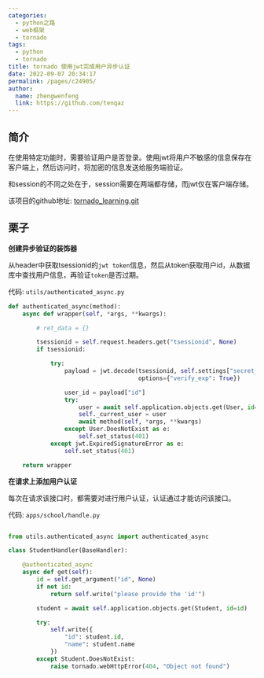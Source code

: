 ```yaml
---
categories: 
  - python之路
  - web框架
  - tornado
tags: 
  - python
  - tornado
title: tornado 使用jwt完成用户异步认证
date: 2022-09-07 20:34:17
permalink: /pages/c24905/
author: 
  name: zhengwenfeng
  link: https://github.com/tenqaz
---
```


## 简介

在使用特定功能时，需要验证用户是否登录。使用jwt将用户不敏感的信息保存在客户端上，然后访问时，将加密的信息发送给服务端验证。

和session的不同之处在于，session需要在两端都存储，而jwt仅在客户端存储。

该项目的github地址: [tornado_learning.git](https://github.com/tenqaz/tornado_learning)



## 栗子

**创建异步验证的装饰器**

从header中获取tsessionid的`jwt token`信息，然后从token获取用户id，从数据库中查找用户信息，再验证`token`是否过期。

代码: `utils/authenticated_async.py`

```python
def authenticated_async(method):
    async def wrapper(self, *args, **kwargs):

        # ret_data = {}

        tsessionid = self.request.headers.get("tsessionid", None)
        if tsessionid:

            try:
                payload = jwt.decode(tsessionid, self.settings["secret_key"], leeway=self.settings["jwt_expire"],
                                     options={"verify_exp": True})

                user_id = payload["id"]
                try:
                    user = await self.application.objects.get(User, id=user_id)
                    self._current_user = user
                    await method(self, *args, **kwargs)
                except User.DoesNotExist as e:
                    self.set_status(401)
            except jwt.ExpiredSignatureError as e:
                self.set_status(401)

    return wrapper
```

**在请求上添加用户认证**

每次在请求该接口时，都需要对进行用户认证，认证通过才能访问该接口。

代码: `apps/school/handle.py`

```python

from utils.authenticated_async import authenticated_async

class StudentHandler(BaseHandler):

    @authenticated_async
    async def get(self):
        id = self.get_argument("id", None)
        if not id:
            return self.write("please provide the 'id'")

        student = await self.application.objects.get(Student, id=id)

        try:
            self.write({
                "id": student.id,
                "name": student.name
            })
        except Student.DoesNotExist:
            raise tornado.webHttpError(404, "Object not found")
```
